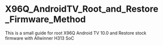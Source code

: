 # X96Q_AndroidTV_Root_and_Restore_Firmware_Method
This is a small guide for root X96Q Android TV 10.0 and Restore stock firmware with Allwinner H313 SoC
